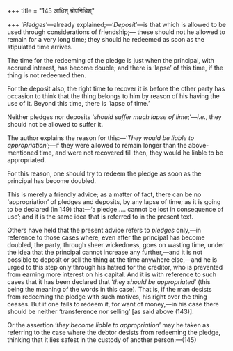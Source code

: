 +++
title = "145 आधिश् चोपनिधिश्"

+++
‘*Pledges*’—already explained;—‘*Deposit*’—is that which is allowed to
be used through considerations of friendship;— these should not he
allowed to remain for a very long time; they should he redeemed as soon
as the stipulated time arrives.

The time for the redeeming of the pledge is just when the principal,
with accrued interest, has become double; and there is ‘lapse’ of this
time, if the thing is not redeemed then.

For the deposit also, the right time to recover it is before the other
party has occasion to think that the thing belongs to him by reason of
his having the use of it. Beyond this time, there is ‘lapse of time.’

Neither pledges nor deposits ‘*should suffer much lapse of
lime*;’—*i.e*., they should not be allowed to suffer it.

The author explains the reason for this:—‘*They would be liable to
appropriation*’;—if they were allowed to remain longer than the
above-mentioned time, and were not recovered till then, they would he
liable to be appropriated.

For this reason, one should try to redeem the pledge as soon as the
principal has become doubled.

This is merely a friendly advice; as a matter of fact, there can be no
‘appropriation’ of pledges and deposits, by any lapse of time; as it is
going to be declared (in 149) that—‘a pledge..... cannot be lost in
consequence of use’; and it is the same idea that is referred to in the
present text.

Others have held that the present advice refers to *pledges* only,—in
reference to those cases where, even after the principal has become
doubled, the party, through sheer wickedness, goes on wasting time,
under the idea that the principal cannot increase any further,—and it is
not possible to deposit or sell the thing at the time anywhere else,—and
he is urged to this step only through his hatred for the creditor, who
is prevented from earning more interest on his capital. And it is with
reference to such cases that it has been declared that ‘*they should be
appropriated*’ (this being the meaning of the words in this case). That
is, if the man desists from redeeming the pledge with such motives, his
right over the thing ceases. But if one fails to redeem it, for want of
money,—in his case there should be neither ‘transference nor selling’
\[as said above (143)\].

Or the assertion ‘*they become liable to appropriation*’ may he taken as
referring to the case where the debtor desists from redeeming the
pledge, thinking that it lies safest in the custody of another
person.—(145)


